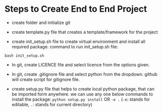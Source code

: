 # Steps to Create End to End Project

* create folder and initialize git

* create template.py file that creates a template/framework for the project

* create init_setup.sh file to create virtual environment and install all required package. command to run init_setup.sh file: 
```
bash init_setup.sh
```

* In git, create LICENCE file and select licence from the options given.

* In git, create .gitignore file and select python from the dropdown. github will create script for gitignore file.

* create setup.py file that helps to create local python package, that can be imported form anywhere. we can use any one below commands to install the package:
	```python setup.py install```
    OR
	```-e .``` (`-e`: stands for editable, `.`: stands for current directory)




